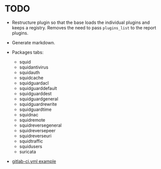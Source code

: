 # TODO

* Restructure plugin so that the base loads the individual plugins and keeps a registry.
  Removes the need to pass `plugins_list` to the report plugins.
* Generate markdown.

* Packages tabs:
  * squid
  * squidantivirus
  * squidauth
  * squidcache
  * squidguardacl
  * squidguarddefault
  * squidguarddest
  * squidguardgeneral
  * squidguardrewrite
  * squidguardtime
  * squidnac
  * squidremote
  * squidreversegeneral
  * squidreversepeer
  * squidreverseuri
  * squidtraffic
  * squidusers
  * suricata



* [gitlab-ci.yml example](https://gitlab.com/saltstack/pop/heist-salt/-/blob/master/.gitlab-ci.yml)
